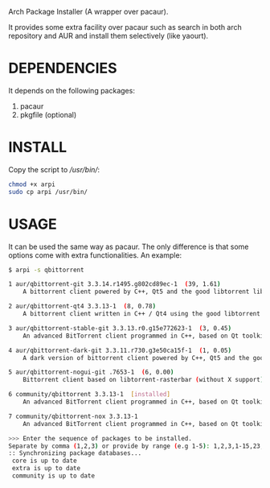 Arch Package Installer (A wrapper over pacaur).

It provides some extra facility over pacaur such as search in both arch repository and AUR and install them selectively (like yaourt).

# DEPENDENCIES

It depends on the following packages:

1. pacaur
2. pkgfile (optional)

# INSTALL

Copy the script to */usr/bin/*:

```bash
chmod +x arpi
sudo cp arpi /usr/bin/
```

# USAGE

It can be used the same way as pacaur. The only difference is that some options come with extra functionalities. An example:

```bash
$ arpi -s qbittorrent

1 aur/qbittorrent-git 3.3.14.r1495.g802cd89ec-1  (39, 1.61) 
    A bittorrent client powered by C++, Qt5 and the good libtorrent library (development version)

2 aur/qbittorrent-qt4 3.3.13-1  (8, 0.78) 
    A bittorrent client written in C++ / Qt4 using the good libtorrent library

3 aur/qbittorrent-stable-git 3.3.13.r0.g15e772623-1  (3, 0.45) 
    An advanced BitTorrent client programmed in C++, based on Qt toolkit and libtorrent-rasterbar. Built from source.

4 aur/qbittorrent-dark-git 3.3.11.r730.g3e50ca15f-1  (1, 0.05) 
    A dark version of bittorrent client powered by C++, Qt5 and the good libtorrent library (development version)

5 aur/qbittorrent-nogui-git .7653-1  (6, 0.00) 
    Bittorrent client based on libtorrent-rasterbar (without X support)

6 community/qbittorrent 3.3.13-1  [installed] 
    An advanced BitTorrent client programmed in C++, based on Qt toolkit and libtorrent-rasterbar.

7 community/qbittorrent-nox 3.3.13-1 
    An advanced BitTorrent client programmed in C++, based on Qt toolkit and libtorrent-rasterbar, w/o gui

>>> Enter the sequence of packages to be installed.
Separate by comma (1,2,3) or provide by range (e.g 1-5): 1,2,3,1-15,23,30-45
:: Synchronizing package databases...
 core is up to date
 extra is up to date
 community is up to date
```
